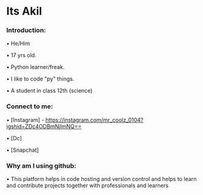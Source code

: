 # Its Akil

### Introduction:

• He/Him

• 17 yrs old.

• Python learner/freak.

• I like to code "py" things.

• A student in class 12th (science)





### Connect to me:

• [Instagram] - https://instagram.com/mr_coolz_0104?igshid=ZDc4ODBmNjlmNQ==

• [Dc]

• [Snapchat]





### Why am I using github:

• This platform helps in code hosting and version control and helps to learn and contribute projects together with professionals and learners


<!--
**MrCoolz0104/MrCoolz0104** is a ✨ _special_ ✨ repository because its `README.md` (this file) appears on your GitHub profile.

Here are some ideas to get you started:

- 🔭 I’m currently working on ...
- 🌱 I’m currently learning ...
- 👯 I’m looking to collaborate on ...
- 🤔 I’m looking for help with ...
- 💬 Ask me about ...
- 📫 How to reach me: ...
- 😄 Pronouns: ...
- ⚡ Fun fact: ...
-->
